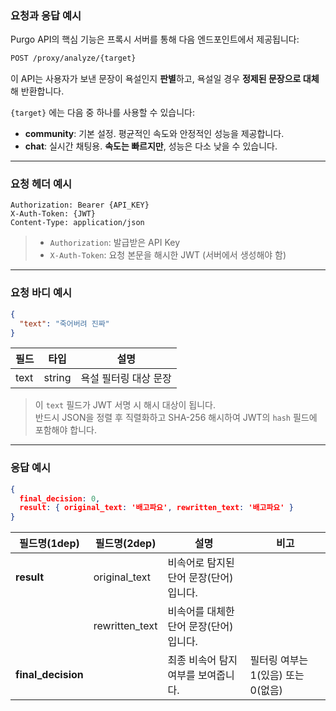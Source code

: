 ### **요청과 응답 예시**

Purgo API의 핵심 기능은 프록시 서버를 통해 다음 엔드포인트에서 제공됩니다:

```bash
POST /proxy/analyze/{target}

```

이 API는 사용자가 보낸 문장이 욕설인지 **판별**하고, 욕설일 경우 **정제된 문장으로 대체**해 반환합니다.

`{target}` 에는 다음 중 하나를 사용할 수 있습니다:
- **community**: 기본 설정. 평균적인 속도와 안정적인 성능을 제공합니다.
- **chat**: 실시간 채팅용. **속도는 빠르지만**, 성능은 다소 낮을 수 있습니다.

---

### **요청 헤더 예시**

```
Authorization: Bearer {API_KEY}
X-Auth-Token: {JWT}
Content-Type: application/json
```

> - `Authorization`: 발급받은 API Key  
> - `X-Auth-Token`: 요청 본문을 해시한 JWT (서버에서 생성해야 함)

---

### **요청 바디 예시**

```json
{
  "text": "죽어버려 진짜"
}
```

| 필드   | 타입     | 설명           |
|--------|----------|----------------|
| text   | string   | 욕설 필터링 대상 문장 |

> 이 `text` 필드가 JWT 서명 시 해시 대상이 됩니다.  
> 반드시 JSON을 정렬 후 직렬화하고 SHA-256 해시하여 JWT의 `hash` 필드에 포함해야 합니다.

---

### **응답 예시**

```json
{
  final_decision: 0,
  result: { original_text: '배고파요', rewritten_text: '배고파요' }
}
```

| 필드명(1dep) | 필드명(2dep) | 설명 | 비고 |
| --- | --- | --- | --- |
| **result** | original_text | 비속어로 탐지된 단어 문장(단어)입니다. |  |
|  | rewritten_text | 비속어를 대체한 단어 문장(단어)입니다. |  |
| **final_decision** |  | 최종 비속어 탐지여부를 보여줍니다. | 필터링 여부는 1(있음) 또는 0(없음) |


